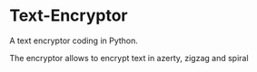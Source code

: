 # Text-Encryptor
A text encryptor coding in Python.

The encryptor allows to encrypt text in azerty, zigzag and spiral
